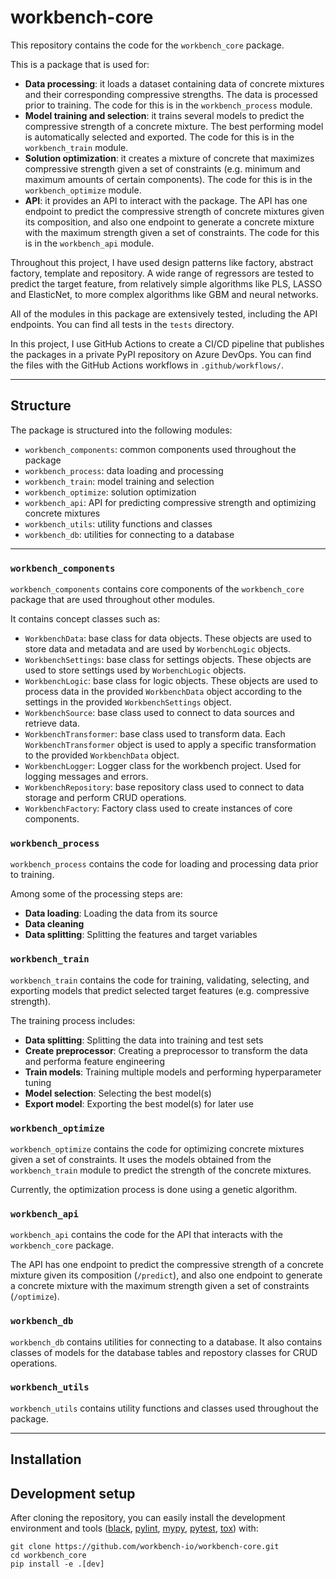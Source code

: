 # workbench-core

This repository contains the code for the `workbench_core` package.

This is a package that is used for:
- **Data processing**: it loads a dataset containing data of concrete mixtures and their corresponding compressive strengths. The data is processed prior to training. The code for this is in the `workbench_process` module.
- **Model training and selection**: it trains several models to predict the compressive strength of a concrete mixture. The best performing model is automatically selected and exported. The code for this is in the `workbench_train` module.
- **Solution optimization**: it creates a mixture of concrete that maximizes compressive strength given a set of constraints (e.g. minimum and maximum amounts of certain components). The code for this is in the `workbench_optimize` module.
- **API**: it provides an API to interact with the package. The API has one endpoint to predict the compressive strength of concrete mixtures given its composition, and also one endpoint to generate a concrete mixture with the maximum strength given a set of constraints. The code for this is in the `workbench_api` module.


Throughout this project, I have used design patterns like factory, abstract factory, template and repository. A wide range of regressors are tested to predict the target feature, from relatively simple algorithms like PLS, LASSO and ElasticNet, to more complex algorithms like GBM and neural networks.

All of the modules in this package are extensively tested, including the API endpoints. You can find all tests in the `tests` directory.

In this project, I use GitHub Actions to create a CI/CD pipeline that publishes the packages in a private PyPI repository on Azure DevOps. You can find the files with the GitHub Actions workflows in `.github/workflows/`.

---

## Structure

The package is structured into the following modules:
- `workbench_components`: common components used throughout the package
- `workbench_process`: data loading and processing
- `workbench_train`: model training and selection
- `workbench_optimize`: solution optimization
- `workbench_api`: API for predicting compressive strength and optimizing concrete mixtures
- `workbench_utils`: utility functions and classes
- `workbench_db`: utilities for connecting to a database

---

### `workbench_components`

`workbench_components` contains core components of the `workbench_core` package that are used throughout other modules.

It contains concept classes such as:
- `WorkbenchData`: base class for data objects. These objects are used to store data and metadata and are used by `WorbenchLogic` objects.
- `WorkbenchSettings`: base class for settings objects. These objects are used to store settings used by `WorbenchLogic` objects.
- `WorkbenchLogic`:  base class for logic objects. These objects are used to process data in the provided `WorkbenchData` object according to the settings in the provided `WorkbenchSettings` object.
- `WorkbenchSource`: base class used to connect to data sources and retrieve data.
- `WorkbenchTransformer`: base class used to transform data. Each `WorkbenchTransformer` object is used to apply a specific transformation to the provided `WorkbenchData` object.
- `WorkbenchLogger`: Logger class for the workbench project. Used for logging messages and errors.
- `WorkbenchRepository`: base repository class used to connect to data storage and perform CRUD operations.
- `WorkbenchFactory`: Factory class used to create instances of core components.

### `workbench_process`

`workbench_process` contains the code for loading and processing data prior to training.

Among some of the processing steps are:
- **Data loading**: Loading the data from its source
- **Data cleaning**
- **Data splitting**: Splitting the features and target variables

### `workbench_train`

`workbench_train` contains the code for training, validating, selecting, and exporting models that predict selected target features (e.g. compressive strength).

The training process includes:
- **Data splitting**: Splitting the data into training and test sets
- **Create preprocessor**: Creating a preprocessor to transform the data and performa feature engineering
- **Train models**: Training multiple models and performing hyperparameter tuning
- **Model selection**: Selecting the best model(s)
- **Export model**: Exporting the best model(s) for later use

### `workbench_optimize`

`workbench_optimize` contains the code for optimizing concrete mixtures given a set of constraints. It uses the models obtained from the `workbench_train` module to predict the strength of the concrete mixtures.

Currently, the optimization process is done using a genetic algorithm.

### `workbench_api`

`workbench_api` contains the code for the API that interacts with the `workbench_core` package.

The API has one endpoint to predict the compressive strength of a concrete mixture given its composition (`/predict`), and also one endpoint to generate a concrete mixture with the maximum strength given a set of constraints  (`/optimize`).

### `workbench_db`

`workbench_db` contains utilities for connecting to a database. It also contains classes of models for the database tables and repostory classes for CRUD operations.

### `workbench_utils`

`workbench_utils` contains utility functions and classes used throughout the package.

---

## Installation



## Development setup

After cloning the repository, you can easily install the development environment and tools
([black](https://github.com/psf/black), [pylint](https://www.pylint.org), [mypy](http://mypy-lang.org), [pytest](https://pytest.org), [tox](https://tox.readthedocs.io))
with:

```
git clone https://github.com/workbench-io/workbench-core.git
cd workbench_core
pip install -e .[dev]
```
